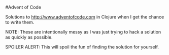 #Advent of Code

Solutions to http://www.adventofcode.com in Clojure when I get the chance to write them.

NOTE: These are intentionally messy as I was just trying to hack a solution as quickly as possible.

SPOILER ALERT: This will spoil the fun of finding the solution for yourself.